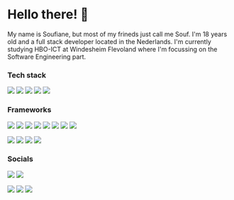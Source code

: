 # Hello there! 🦜

My name is Soufiane, but most of my frineds just call me Souf. I'm 18 years old and a full stack developer located in the Nederlands. I'm currently studying HBO-ICT at Windesheim Flevoland where I'm focussing on the Software Engineering part.

### Tech stack

<p>
  <a href="https://nodejs.org/en" target="_blank"><img src="https://img.shields.io/badge/-Nodejs-000?style=for-the-badge&logo=node.js"></a>
  <a href="https://www.php.net/" target="_blank"><img src="https://img.shields.io/badge/-PHP-000?style=for-the-badge&logo=php"></a>
  <a href="https://www.typescriptlang.org/" target="_blank"><img src="https://img.shields.io/badge/-TypeScript-000?style=for-the-badge&logo=typescript"></a>
  <a href="https://www.python.org/" target="_blank"><img src="https://img.shields.io/badge/-Python-000?style=for-the-badge&logo=python"></a>
  <a href="https://learn.microsoft.com/en-us/dotnet/csharp/" target="_blank"><img src="https://img.shields.io/badge/-CSharp-000?style=for-the-badge&logo=csharp"></a>
</p>

### Frameworks

<p>
  <a href="https://tailwindcss.com/" target="_blank"><img src="https://img.shields.io/badge/-TailwindCSS-000?style=for-the-badge&logo=tailwindcss"></a>
  <a href="https://laravel.com/" target="_blank"><img src="https://img.shields.io/badge/-Laravel-000?style=for-the-badge&logo=laravel"></a>
  <a href="https://kit.svelte.dev/" target="_blank"><img src="https://img.shields.io/badge/-SvelteKit-000?style=for-the-badge&logo=svelte"></a>
  <a href="https://expressjs.com/" target="_blank"><img src="https://img.shields.io/badge/-Express-000?style=for-the-badge&logo=express"></a>
  <a href="https://www.prisma.io/" target="_blank"><img src="https://img.shields.io/badge/-Prisma-000?style=for-the-badge&logo=prisma"></a>
  <a href="https://nuxtjs.org/" target="_blank"><img src="https://img.shields.io/badge/-NuxtJS-000?style=for-the-badge&logo=nuxt.js"></a>
  <a href="https://expo.dev/" target="_blank"><img src="https://img.shields.io/badge/-Expo-000?style=for-the-badge&logo=expo"></a>
  <a href="https://react.dev/" target="_blank"><img src="https://img.shields.io/badge/-React (Native)-000?style=for-the-badge&logo=react"></a>
</p>

<p>
  <a href="https://www.mysql.com/" target="_blank"><img src="https://img.shields.io/badge/-MySQL-000?style=for-the-badge&logo=mysql"></a>
  <a href="https://www.mongodb.com/" target="_blank"><img src="https://img.shields.io/badge/-MongoDB-000?style=for-the-badge&logo=mongodb"></a>
  <a href="https://redis.io/" target="_blank"><img src="https://img.shields.io/badge/-Redis-000?style=for-the-badge&logo=redis"></a>
  <a href="https://www.rabbitmq.com/" target="_blank"><img src="https://img.shields.io/badge/-RabbitMQ-000?style=for-the-badge&logo=rabbitmq"></a>
</p>

### Socials

<p>
    <a href="https://discord.com/users/462914535351779328" target="_blank"><img src="https://img.shields.io/badge/-discord-000?style=for-the-badge&logo=discord"></a>
    <a href="https://steamcommunity.com/id/hallosouf/" target="_blank"><img src="https://img.shields.io/badge/-steam-000?style=for-the-badge&logo=steam"></a>
</p>

<p>
    <a href="https://www.instagram.com/hallosouf/" target="_blank"><img src="https://img.shields.io/badge/-instagram-000?style=for-the-badge&logo=instagram"></a>
    <a href="https://www.youtube.com/@hallosouf"><img src="https://img.shields.io/badge/-youtube-000?style=for-the-badge&logo=youtube"></a>
    <a href="https://open.spotify.com/user/405yb4dderkwxusq85uxnuciv"><img src="https://img.shields.io/badge/-spotify-000?style=for-the-badge&logo=spotify"></a>
</p>

